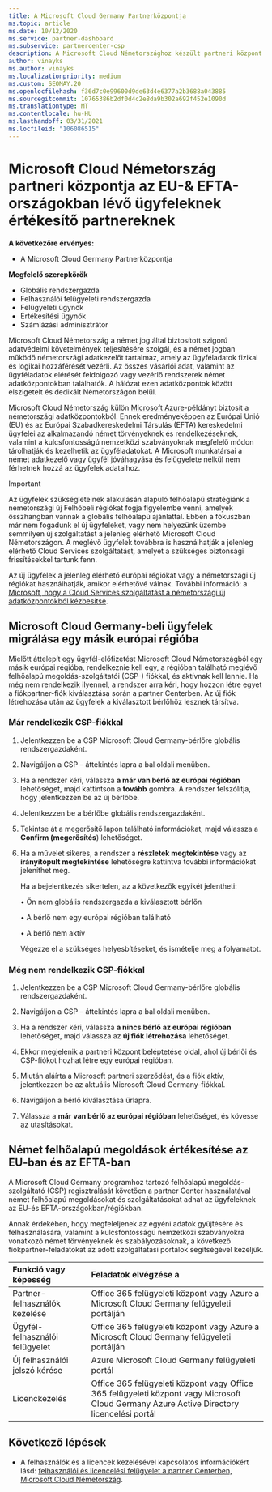 ```yaml
---
title: A Microsoft Cloud Germany Partnerközpontja
ms.topic: article
ms.date: 10/12/2020
ms.service: partner-dashboard
ms.subservice: partnercenter-csp
description: A Microsoft Cloud Németországhoz készült partneri központ az a partneri portál, amely a Microsoft felhőalapú megoldásokat kínál az ügyfeleknek az EU-és EFTA-országokban.
author: vinayks
ms.author: vinayks
ms.localizationpriority: medium
ms.custom: SEOMAY.20
ms.openlocfilehash: f36d7c0e99600d9de63d4e6377a2b3688a043885
ms.sourcegitcommit: 10765386b2df0d4c2e8da9b302a692f452e1090d
ms.translationtype: MT
ms.contentlocale: hu-HU
ms.lasthandoff: 03/31/2021
ms.locfileid: "106086515"
---
```

# <a name="partner-center-for-microsoft-cloud-germany-for-partners-selling-to-customers-in-eu--efta-countries"></a>Microsoft Cloud Németország partneri központja az EU-& EFTA-országokban lévő ügyfeleknek értékesítő partnereknek

**A következőre érvényes:**

- A Microsoft Cloud Germany Partnerközpontja

**Megfelelő szerepkörök**

- Globális rendszergazda
- Felhasználói felügyeleti rendszergazda
- Felügyeleti ügynök
- Értékesítési ügynök
- Számlázási adminisztrátor

Microsoft Cloud Németország a német jog által biztosított szigorú adatvédelmi követelmények teljesítésére szolgál, és a német jogban működő németországi adatkezelőt tartalmaz, amely az ügyféladatok fizikai és logikai hozzáférését vezérli. Az összes vásárlói adat, valamint az ügyféladatok elérését feldolgozó vagy vezérlő rendszerek német adatközpontokban találhatók. A hálózat ezen adatközpontok között elszigetelt és dedikált Németországon belül.

Microsoft Cloud Németország külön [Microsoft Azure](https://go.microsoft.com/fwlink/?linkid=847992)-példányt biztosít a németországi adatközpontokból. Ennek eredményeképpen az Európai Unió (EU) és az Európai Szabadkereskedelmi Társulás (EFTA) kereskedelmi ügyfelei az alkalmazandó német törvényeknek és rendelkezéseknek, valamint a kulcsfontosságú nemzetközi szabványoknak megfelelő módon tárolhatják és kezelhetik az ügyféladatokat. A Microsoft munkatársai a német adatkezelő vagy ügyfél jóváhagyása és felügyelete nélkül nem férhetnek hozzá az ügyfelek adataihoz.

> [!IMPORTANT]
> Az ügyfelek szükségleteinek alakulásán alapuló felhőalapú stratégiánk a németországi új Felhőbeli régiókat fogja figyelembe venni, amelyek összhangban vannak a globális felhőalapú ajánlattal. Ebben a fókuszban már nem fogadunk el új ügyfeleket, vagy nem helyezünk üzembe semmilyen új szolgáltatást a jelenleg elérhető Microsoft Cloud Németországon. A meglévő ügyfelek továbbra is használhatják a jelenleg elérhető Cloud Services szolgáltatást, amelyet a szükséges biztonsági frissítésekkel tartunk fenn.
>
> Az új ügyfelek a jelenleg elérhető európai régiókat vagy a németországi új régiókat használhatják, amikor elérhetővé válnak. További információ: a [Microsoft, hogy a Cloud Services szolgáltatást a németországi új adatközpontokból kézbesítse](https://news.microsoft.com/europe/2018/08/31/microsoft-to-deliver-cloud-services-from-new-datacentres-in-germany-in-2019-to-meet-evolving-customer-needs/). 

## <a name="migrate-customers-from-microsoft-cloud-germany-to-another-european-region"></a>Microsoft Cloud Germany-beli ügyfelek migrálása egy másik európai régióba

Mielőtt áttelepít egy ügyfél-előfizetést Microsoft Cloud Németországból egy másik európai régióba, rendelkeznie kell egy, a régióban található meglévő felhőalapú megoldás-szolgáltatói (CSP-) fiókkal, és aktívnak kell lennie. Ha még nem rendelkezik ilyennel, a rendszer arra kéri, hogy hozzon létre egyet a fiókpartner-fiók kiválasztása során a partner Centerben. Az új fiók létrehozása után az ügyfelek a kiválasztott bérlőhöz lesznek társítva.

### <a name="you-already-have-a-csp-account"></a>Már rendelkezik CSP-fiókkal

1. Jelentkezzen be a CSP Microsoft Cloud Germany-bérlőre globális rendszergazdaként.

1. Navigáljon a CSP – áttekintés lapra a bal oldali menüben.
 
1. Ha a rendszer kéri, válassza **a már van bérlő az európai régióban** lehetőséget, majd kattintson a **tovább** gombra. A rendszer felszólítja, hogy jelentkezzen be az új bérlőbe. 

1. Jelentkezzen be a bérlőbe globális rendszergazdaként.
 
1. Tekintse át a megerősítő lapon található információkat, majd válassza a **Confirm (megerősítés**) lehetőséget.
 
6.  Ha a művelet sikeres, a rendszer a **részletek megtekintése** vagy az **irányítópult megtekintése** lehetőségre kattintva további információkat jeleníthet meg. 

    Ha a bejelentkezés sikertelen, az a következők egyikét jelentheti:
    
    • Ön nem globális rendszergazda a kiválasztott bérlőn
    
    • A bérlő nem egy európai régióban található
    
    • A bérlő nem aktív

    Végezze el a szükséges helyesbítéseket, és ismételje meg a folyamatot. 

### <a name="you-dont-already-have-a-csp-account"></a>Még nem rendelkezik CSP-fiókkal

1. Jelentkezzen be a CSP Microsoft Cloud Germany-bérlőre globális rendszergazdaként.

1. Navigáljon a CSP – áttekintés lapra a bal oldali menüben.
 
1. Ha a rendszer kéri, válassza **a nincs bérlő az európai régióban** lehetőséget, majd válassza az **új fiók létrehozása** lehetőséget. 
 
1. Ekkor megjelenik a partneri központ beléptetése oldal, ahol új bérlői és CSP-fiókot hozhat létre egy európai régióban.
  
5. Miután aláírta a Microsoft partneri szerződést, és a fiók aktív, jelentkezzen be az aktuális Microsoft Cloud Germany-fiókkal.

6. Navigáljon a bérlő kiválasztása űrlapra.

7. Válassza a **már van bérlő az európai régióban** lehetőséget, és kövesse az utasításokat.


## <a name="selling-german-cloud-solutions-in-eu-and-efta"></a>Német felhőalapú megoldások értékesítése az EU-ban és az EFTA-ban

A Microsoft Cloud Germany programhoz tartozó felhőalapú megoldás-szolgáltató (CSP) regisztrálását követően a partner Center használatával német felhőalapú megoldásokat és szolgáltatásokat adhat az ügyfeleknek az EU-és EFTA-országokban/régiókban.

Annak érdekében, hogy megfeleljenek az egyéni adatok gyűjtésére és felhasználására, valamint a kulcsfontosságú nemzetközi szabványokra vonatkozó német törvényeknek és szabályozásoknak, a következő fiókpartner-feladatokat az adott szolgáltatási portálok segítségével kezeljük.

Funkció vagy képesség | Feladatok elvégzése a
:--- | :---
Partner-felhasználók kezelése | Office 365 felügyeleti központ vagy Azure a Microsoft Cloud Germany felügyeleti portálján
Ügyfél-felhasználói felügyelet | Office 365 felügyeleti központ vagy Azure a Microsoft Cloud Germany felügyeleti portálján
Új felhasználói jelszó kérése | Azure Microsoft Cloud Germany felügyeleti portál
Licenckezelés | Office 365 felügyeleti központ vagy Office 365 felügyeleti központ vagy Microsoft Cloud Germany Azure Active Directory licencelési portál

## <a name="next-steps"></a>Következő lépések

- A felhasználók és a licencek kezelésével kapcsolatos információkért lásd: [felhasználói és licencelési felügyelet a partner Centerben, Microsoft Cloud Németország](user-management-in-partner-center-for-microsoft-cloud-germany.md).

